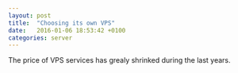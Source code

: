 ```yaml
---
layout: post
title:  "Choosing its own VPS"
date:   2016-01-06 18:53:42 +0100
categories: server
---
```


The price of VPS services has grealy shrinked during the last years.
